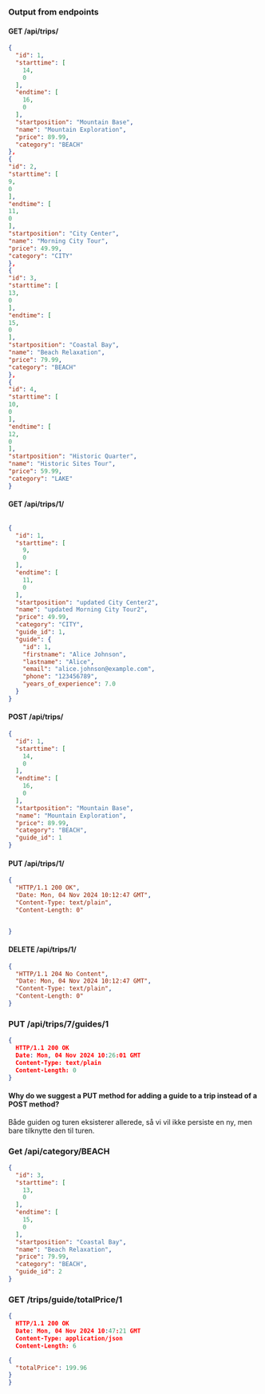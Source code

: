 ### Output from endpoints

#### GET /api/trips/
```json
{
  "id": 1,
  "starttime": [
    14,
    0
  ],
  "endtime": [
    16,
    0
  ],
  "startposition": "Mountain Base",
  "name": "Mountain Exploration",
  "price": 89.99,
  "category": "BEACH"
},
{
"id": 2,
"starttime": [
9,
0
],
"endtime": [
11,
0
],
"startposition": "City Center",
"name": "Morning City Tour",
"price": 49.99,
"category": "CITY"
},
{
"id": 3,
"starttime": [
13,
0
],
"endtime": [
15,
0
],
"startposition": "Coastal Bay",
"name": "Beach Relaxation",
"price": 79.99,
"category": "BEACH"
},
{
"id": 4,
"starttime": [
10,
0
],
"endtime": [
12,
0
],
"startposition": "Historic Quarter",
"name": "Historic Sites Tour",
"price": 59.99,
"category": "LAKE"
}
```

#### GET /api/trips/1/
```json

{
  "id": 1,
  "starttime": [
    9,
    0
  ],
  "endtime": [
    11,
    0
  ],
  "startposition": "updated City Center2",
  "name": "updated Morning City Tour2",
  "price": 49.99,
  "category": "CITY",
  "guide_id": 1,
  "guide": {
    "id": 1,
    "firstname": "Alice Johnson",
    "lastname": "Alice",
    "email": "alice.johnson@example.com",
    "phone": "123456789",
    "years_of_experience": 7.0
  }
}

```


#### POST /api/trips/
```json
{
  "id": 1,
  "starttime": [
    14,
    0
  ],
  "endtime": [
    16,
    0
  ],
  "startposition": "Mountain Base",
  "name": "Mountain Exploration",
  "price": 89.99,
  "category": "BEACH",
  "guide_id": 1
}
```

#### PUT /api/trips/1/
```json
{
  "HTTP/1.1 200 OK",
  "Date: Mon, 04 Nov 2024 10:12:47 GMT",
  "Content-Type: text/plain",
  "Content-Length: 0"


}
```

#### DELETE /api/trips/1/
```json
{
  "HTTP/1.1 204 No Content",
  "Date: Mon, 04 Nov 2024 10:12:47 GMT",
  "Content-Type: text/plain",
  "Content-Length: 0"
}
```

### PUT /api/trips/7/guides/1
```json
{
  HTTP/1.1 200 OK
  Date: Mon, 04 Nov 2024 10:26:01 GMT
  Content-Type: text/plain
  Content-Length: 0
}
```

#### Why do we suggest a PUT method for adding a guide to a trip instead of a POST method? 
Både guiden og turen eksisterer allerede, så vi vil ikke persiste en ny, men bare tilknytte den til turen.

### Get /api/category/BEACH
```json
{
  "id": 3,
  "starttime": [
    13,
    0
  ],
  "endtime": [
    15,
    0
  ],
  "startposition": "Coastal Bay",
  "name": "Beach Relaxation",
  "price": 79.99,
  "category": "BEACH",
  "guide_id": 2
}
```

### GET /trips/guide/totalPrice/1
```json
{
  HTTP/1.1 200 OK
  Date: Mon, 04 Nov 2024 10:47:21 GMT
  Content-Type: application/json
  Content-Length: 6

{
  "totalPrice": 199.96
}
}
```

